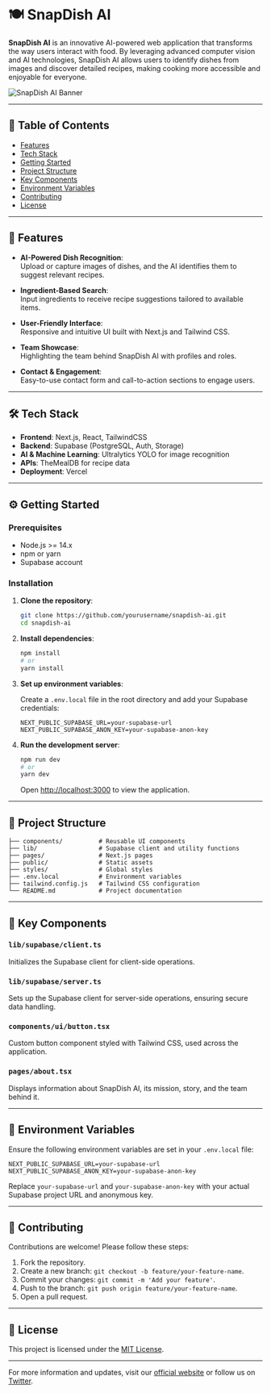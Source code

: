 

# 🍽️ SnapDish AI

**SnapDish AI** is an innovative AI-powered web application that transforms the way users interact with food. By leveraging advanced computer vision and AI technologies, SnapDish AI allows users to identify dishes from images and discover detailed recipes, making cooking more accessible and enjoyable for everyone.

![SnapDish AI Banner](./public/images/snapdish-banner.png)

---

## 📌 Table of Contents

- [Features](#features)  
- [Tech Stack](#tech-stack)  
- [Getting Started](#getting-started)  
- [Project Structure](#project-structure)  
- [Key Components](#key-components)  
- [Environment Variables](#environment-variables)  
- [Contributing](#contributing)  
- [License](#license)  

---

## 🚀 Features

- **AI-Powered Dish Recognition**:  
  Upload or capture images of dishes, and the AI identifies them to suggest relevant recipes.

- **Ingredient-Based Search**:  
  Input ingredients to receive recipe suggestions tailored to available items.

- **User-Friendly Interface**:  
  Responsive and intuitive UI built with Next.js and Tailwind CSS.

- **Team Showcase**:  
  Highlighting the team behind SnapDish AI with profiles and roles.

- **Contact & Engagement**:  
  Easy-to-use contact form and call-to-action sections to engage users.

---

## 🛠️ Tech Stack

- **Frontend**: Next.js, React, TailwindCSS  
- **Backend**: Supabase (PostgreSQL, Auth, Storage)  
- **AI & Machine Learning**: Ultralytics YOLO for image recognition  
- **APIs**: TheMealDB for recipe data  
- **Deployment**: Vercel  

---

## ⚙️ Getting Started

### Prerequisites

- Node.js >= 14.x  
- npm or yarn  
- Supabase account  

### Installation

1. **Clone the repository**:

   ```bash
   git clone https://github.com/yourusername/snapdish-ai.git
   cd snapdish-ai
   ```

2. **Install dependencies**:

   ```bash
   npm install
   # or
   yarn install
   ```

3. **Set up environment variables**:

   Create a `.env.local` file in the root directory and add your Supabase credentials:

   ```env
   NEXT_PUBLIC_SUPABASE_URL=your-supabase-url
   NEXT_PUBLIC_SUPABASE_ANON_KEY=your-supabase-anon-key
   ```

4. **Run the development server**:

   ```bash
   npm run dev
   # or
   yarn dev
   ```

   Open [http://localhost:3000](http://localhost:3000) to view the application.

---

## 📁 Project Structure

```
├── components/          # Reusable UI components
├── lib/                 # Supabase client and utility functions
├── pages/               # Next.js pages
├── public/              # Static assets
├── styles/              # Global styles
├── .env.local           # Environment variables
├── tailwind.config.js   # Tailwind CSS configuration
└── README.md            # Project documentation
```

---

## 🧩 Key Components

### `lib/supabase/client.ts`  
Initializes the Supabase client for client-side operations.

### `lib/supabase/server.ts`  
Sets up the Supabase client for server-side operations, ensuring secure data handling.

### `components/ui/button.tsx`  
Custom button component styled with Tailwind CSS, used across the application.

### `pages/about.tsx`  
Displays information about SnapDish AI, its mission, story, and the team behind it.

---

## 🔐 Environment Variables

Ensure the following environment variables are set in your `.env.local` file:

```env
NEXT_PUBLIC_SUPABASE_URL=your-supabase-url
NEXT_PUBLIC_SUPABASE_ANON_KEY=your-supabase-anon-key
```

Replace `your-supabase-url` and `your-supabase-anon-key` with your actual Supabase project URL and anonymous key.

---

## 🤝 Contributing

Contributions are welcome! Please follow these steps:

1. Fork the repository.  
2. Create a new branch: `git checkout -b feature/your-feature-name`.  
3. Commit your changes: `git commit -m 'Add your feature'`.  
4. Push to the branch: `git push origin feature/your-feature-name`.  
5. Open a pull request.  

---

## 📄 License

This project is licensed under the [MIT License](LICENSE).

---

For more information and updates, visit our [official website](https://snapdishai.vercel.app) or follow us on [Twitter](https://twitter.com/echotharun).

